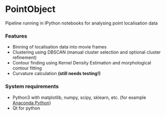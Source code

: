 # PointObject

Pipeline running in IPython notebooks for analysing point localisation data

### Features ###
* Binning of localisation data into movie frames
* Clustering using DBSCAN (manual cluster selection and optional cluster refinement)
* Contour finding using Kernel Density Estimation and morphological contour fitting
* Curvature calculation **(still needs testing!)**

### System requirements ###

* Python3 with matplotlib, numpy, scipy, sklearn, etc. (for example [Anaconda Python](http://continuum.io/downloads))
* Qt for python

